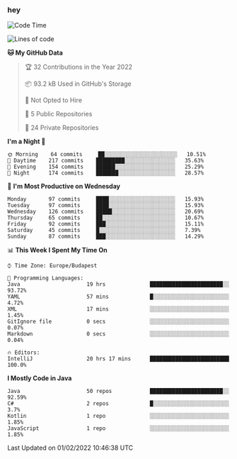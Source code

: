 ### hey

<!--START_SECTION:waka-->
![Code Time](http://img.shields.io/badge/Code%20Time-511%20hrs%2042%20mins-blue)

![Lines of code](https://img.shields.io/badge/From%20Hello%20World%20I%27ve%20Written-440%20Thousand%20lines%20of%20code-blue)

**🐱 My GitHub Data** 

> 🏆 32 Contributions in the Year 2022
 > 
> 📦 93.2 kB Used in GitHub's Storage 
 > 
> 🚫 Not Opted to Hire
 > 
> 📜 5 Public Repositories 
 > 
> 🔑 24 Private Repositories  
 > 
**I'm a Night 🦉** 

```text
🌞 Morning    64 commits     ██░░░░░░░░░░░░░░░░░░░░░░░   10.51% 
🌆 Daytime    217 commits    █████████░░░░░░░░░░░░░░░░   35.63% 
🌃 Evening    154 commits    ██████░░░░░░░░░░░░░░░░░░░   25.29% 
🌙 Night      174 commits    ███████░░░░░░░░░░░░░░░░░░   28.57%

```
📅 **I'm Most Productive on Wednesday** 

```text
Monday       97 commits     ████░░░░░░░░░░░░░░░░░░░░░   15.93% 
Tuesday      97 commits     ████░░░░░░░░░░░░░░░░░░░░░   15.93% 
Wednesday    126 commits    █████░░░░░░░░░░░░░░░░░░░░   20.69% 
Thursday     65 commits     ██░░░░░░░░░░░░░░░░░░░░░░░   10.67% 
Friday       92 commits     ███░░░░░░░░░░░░░░░░░░░░░░   15.11% 
Saturday     45 commits     █░░░░░░░░░░░░░░░░░░░░░░░░   7.39% 
Sunday       87 commits     ███░░░░░░░░░░░░░░░░░░░░░░   14.29%

```


📊 **This Week I Spent My Time On** 

```text
⌚︎ Time Zone: Europe/Budapest

💬 Programming Languages: 
Java                     19 hrs              ███████████████████████░░   93.72% 
YAML                     57 mins             █░░░░░░░░░░░░░░░░░░░░░░░░   4.72% 
XML                      17 mins             ░░░░░░░░░░░░░░░░░░░░░░░░░   1.45% 
GitIgnore file           0 secs              ░░░░░░░░░░░░░░░░░░░░░░░░░   0.07% 
Markdown                 0 secs              ░░░░░░░░░░░░░░░░░░░░░░░░░   0.04%

🔥 Editors: 
IntelliJ                 20 hrs 17 mins      █████████████████████████   100.0%

```

**I Mostly Code in Java** 

```text
Java                     50 repos            ███████████████████████░░   92.59% 
C#                       2 repos             █░░░░░░░░░░░░░░░░░░░░░░░░   3.7% 
Kotlin                   1 repo              ░░░░░░░░░░░░░░░░░░░░░░░░░   1.85% 
JavaScript               1 repo              ░░░░░░░░░░░░░░░░░░░░░░░░░   1.85%

```



 Last Updated on 01/02/2022 10:46:38 UTC
<!--END_SECTION:waka-->
